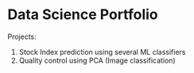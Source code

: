 # Data Science Portfolio

Projects:
1. Stock Index prediction using several ML classifiers
2. Quality control using PCA (Image classification)
